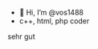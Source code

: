 - 👋 Hi, I’m @vos1488
- c++, html, php coder

sehr gut

<!---
vos1488/vos1488 is a ✨ special ✨ repository because its `README.md` (this file) appears on your GitHub profile.
You can click the Preview link to take a look at your changes.
--->
